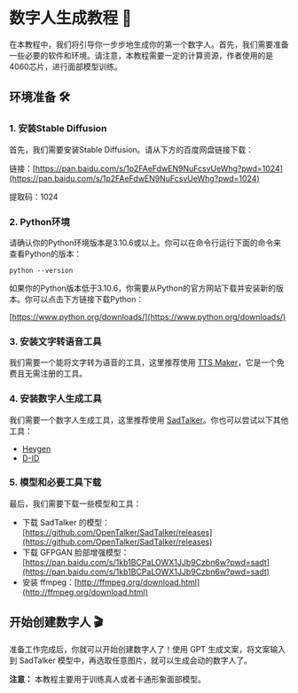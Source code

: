 # 数字人生成教程 🚀

在本教程中，我们将引导你一步步地生成你的第一个数字人。首先，我们需要准备一些必要的软件和环境。请注意，本教程需要一定的计算资源，作者使用的是4060芯片，进行面部模型训练。

## 环境准备 🛠️

### 1. 安装Stable Diffusion

首先，我们需要安装Stable Diffusion。请从下方的百度网盘链接下载：

链接：[https://pan.baidu.com/s/1p2FAeFdwEN9NuFcsvUeWhg?pwd=1024](https://pan.baidu.com/s/1p2FAeFdwEN9NuFcsvUeWhg?pwd=1024)

提取码：1024 

### 2. Python环境

请确认你的Python环境版本是3.10.6或以上。你可以在命令行运行下面的命令来查看Python的版本：

```
python --version
```

如果你的Python版本低于3.10.6，你需要从Python的官方网站下载并安装新的版本。你可以点击下方链接下载Python：

[https://www.python.org/downloads/](https://www.python.org/downloads/)

### 3. 安装文字转语音工具

我们需要一个能将文字转为语音的工具，这里推荐使用 [TTS Maker](https://ttsmaker.cn/)，它是一个免费且无需注册的工具。

### 4. 安装数字人生成工具

我们需要一个数字人生成工具，这里推荐使用 [SadTalker](https://github.com/OpenTalker/SadTalker)。你也可以尝试以下其他工具：

- [Heygen](https://www.heygen.com/)
- [D-ID](https://studio.d-id.com/)

### 5. 模型和必要工具下载

最后，我们需要下载一些模型和工具：

- 下载 SadTalker 的模型：[https://github.com/OpenTalker/SadTalker/releases](https://github.com/OpenTalker/SadTalker/releases)
- 下载 GFPGAN 脸部增强模型：[https://pan.baidu.com/s/1kb1BCPaLOWX1JJb9Czbn6w?pwd=sadt](https://pan.baidu.com/s/1kb1BCPaLOWX1JJb9Czbn6w?pwd=sadt)
- 安装 ffmpeg：[http://ffmpeg.org/download.html](http://ffmpeg.org/download.html)

## 开始创建数字人 🎬

准备工作完成后，你就可以开始创建数字人了！使用 GPT 生成文案，将文案输入到 SadTalker 模型中，再选取任意图片，就可以生成会动的数字人了。

**注意：** 本教程主要用于训练真人或者卡通形象面部模型。